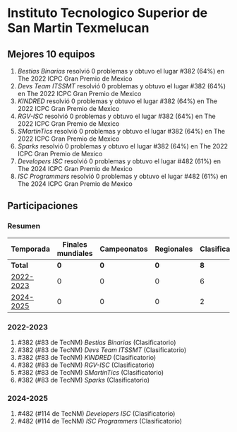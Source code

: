# Instituto Tecnologico Superior de San Martin Texmelucan

## Mejores 10 equipos

1. _Bestias Binarias_ resolvió 0 problemas y obtuvo el lugar #382 (64%) en The 2022 ICPC Gran Premio de Mexico
1. _Devs Team ITSSMT_ resolvió 0 problemas y obtuvo el lugar #382 (64%) en The 2022 ICPC Gran Premio de Mexico
1. _KINDRED_ resolvió 0 problemas y obtuvo el lugar #382 (64%) en The 2022 ICPC Gran Premio de Mexico
1. _RGV-ISC_ resolvió 0 problemas y obtuvo el lugar #382 (64%) en The 2022 ICPC Gran Premio de Mexico
1. _SMartinTics_ resolvió 0 problemas y obtuvo el lugar #382 (64%) en The 2022 ICPC Gran Premio de Mexico
1. _Sparks_ resolvió 0 problemas y obtuvo el lugar #382 (64%) en The 2022 ICPC Gran Premio de Mexico
1. _Developers ISC_ resolvió 0 problemas y obtuvo el lugar #482 (61%) en The 2024 ICPC Gran Premio de Mexico
1. _ISC Programmers_ resolvió 0 problemas y obtuvo el lugar #482 (61%) en The 2024 ICPC Gran Premio de Mexico

## Participaciones

### Resumen

| Temporada | Finales mundiales | Campeonatos | Regionales | Clasificatorios | Equipos |
| --- | --- | --- | --- | --- | --- |
| **Total** | **0** | **0** | **0** | **8** | **8** |
| [2022-2023](#2022-2023) | 0 | 0 | 0 | 6 | 6 |
| [2024-2025](#2024-2025) | 0 | 0 | 0 | 2 | 2 |

### 2022-2023

1. #382 (#83 de TecNM) _Bestias Binarias_ (Clasificatorio)
1. #382 (#83 de TecNM) _Devs Team ITSSMT_ (Clasificatorio)
1. #382 (#83 de TecNM) _KINDRED_ (Clasificatorio)
1. #382 (#83 de TecNM) _RGV-ISC_ (Clasificatorio)
1. #382 (#83 de TecNM) _SMartinTics_ (Clasificatorio)
1. #382 (#83 de TecNM) _Sparks_ (Clasificatorio)

### 2024-2025

1. #482 (#114 de TecNM) _Developers ISC_ (Clasificatorio)
1. #482 (#114 de TecNM) _ISC Programmers_ (Clasificatorio)



